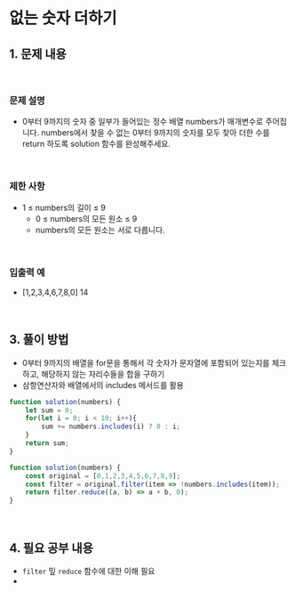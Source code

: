 # 없는 숫자 더하기

## 1. 문제 내용  

<br>

### 문제 설명
- 0부터 9까지의 숫자 중 일부가 들어있는 정수 배열 numbers가 매개변수로 주어집니다. numbers에서 찾을 수 없는 0부터 9까지의 숫자를 모두 찾아 더한 수를 return 하도록 solution 함수를 완성해주세요.

<br>

### 제한 사항
- 1 ≤ numbers의 길이 ≤ 9
  - 0 ≤ numbers의 모든 원소 ≤ 9
  - numbers의 모든 원소는 서로 다릅니다.

<br>

### 입출력 예
- [1,2,3,4,6,7,8,0]	14

<br>

## 3. 풀이 방법
- 0부터 9까지의 배열을 for문을 통해서 각 숫자가 문자열에 포함되어 있는지를 체크하고, 해당하지 않는 자리수들을 합을 구하기
- 삼항연산자와 배열에서의 includes 메서드를 활용

```JavaScript
function solution(numbers) {
    let sum = 0;
    for(let i = 0; i < 10; i++){
        sum += numbers.includes(i) ? 0 : i;
    }
    return sum;
}
```

```JavaScript
function solution(numbers) {
    const original = [0,1,2,3,4,5,6,7,8,9];
    const filter = original.filter(item => !numbers.includes(item));
    return filter.reduce((a, b) => a + b, 0);
}
```

<br>

## 4. 필요 공부 내용
- `filter` 밒 `reduce` 함수에 대한 이해 필요
- 